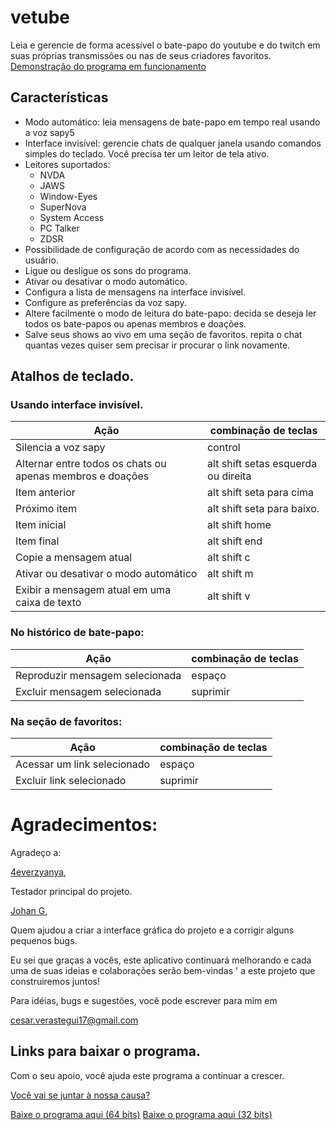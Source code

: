 ﻿# vetube
Leia e gerencie de forma acessível o bate-papo do youtube e do twitch em suas próprias transmissões ou nas de seus criadores favoritos.
[Demonstração do programa em funcionamento](https://www.youtube.com/watch?v=KljpMJNVYCw)
## Características
- Modo automático: leia mensagens de bate-papo em tempo real usando a voz sapy5
- Interface invisível: gerencie chats de qualquer janela usando comandos simples do teclado. Você precisa ter um leitor de tela ativo.
- Leitores suportados:
  - NVDA
  - JAWS
  - Window-Eyes
  - SuperNova
  - System Access
  - PC Talker
  - ZDSR
- Possibilidade de configuração de acordo com as necessidades do usuário.
- Ligue ou desligue os sons do programa.
- Ativar ou desativar o modo automático.
- Configura a lista de mensagens na interface invisível.
- Configure as preferências da voz sapy.
- Altere facilmente o modo de leitura do bate-papo: decida se deseja ler todos os bate-papos ou apenas membros e doações.
- Salve seus shows ao vivo em uma seção de favoritos. repita o chat quantas vezes quiser sem precisar ir procurar o link novamente.

## Atalhos de teclado.
### Usando interface invisível.
| Ação | combinação de teclas  |
| ------------------------- | ----------- |
| Silencia a voz sapy      | control           |
| Alternar entre todos os chats ou apenas membros e doações| alt shift setas esquerda ou  direita           |
| Item anterior      | alt shift seta para cima           |
| Próximo item      | alt shift seta para baixo.          |
| Item inicial      | alt shift home           |
| Item final      | alt shift end           |
| Copie a mensagem atual| alt shift c           |
| Ativar ou desativar o modo automático| alt shift m           |
| Exibir a mensagem atual em uma caixa de texto| alt shift v           |

### No histórico de bate-papo:
| Ação | combinação de teclas |
| ------------------------- | ----------- |
| Reproduzir mensagem selecionada | espaço           |
| Excluir mensagem selecionada| suprimir           |

### Na seção de favoritos:
| Ação | combinação de teclas|
| ------------------------- | ----------- |
|Acessar um link selecionado| espaço           |
| Excluir link selecionado| suprimir           |

# Agradecimentos:
Agradeço a:

[4everzyanya](https://www.youtube.com/c/4everzyanya/),

Testador principal do projeto.

[Johan G](https://github.com/JohanAnim),

Quem ajudou a criar a interface gráfica do projeto e a corrigir alguns pequenos bugs.

Eu sei que graças a vocês, este aplicativo continuará melhorando e cada uma de suas ideias e colaborações serão bem-vindas ' a este projeto que construiremos juntos!

Para idéias, bugs e sugestões, você pode escrever para mim em 

cesar.verastegui17@gmail.com

## Links para baixar o programa.
Com o seu apoio, você ajuda este programa a continuar a crescer.

[Você vai se juntar à nossa causa?](https://www.paypal.com/donate/?hosted_button_id=5ZV23UDDJ4C5U)

[Baixe o programa aqui (64 bits)](https://github.com/metalalchemist/VeTube/releases/download/v2.1/vetube64v2.1.zip)
[Baixe o programa aqui (32 bits)](https://github.com/metalalchemist/VeTube/releases/download/v2.1/vetube32v2.1.zip)
